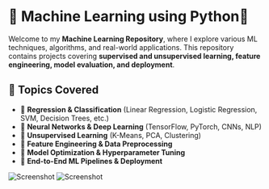 # 🚀 Machine Learning using Python🐍

Welcome to my **Machine Learning Repository**, where I explore various ML techniques, algorithms, and real-world applications. This repository contains projects covering **supervised and unsupervised learning, feature engineering, model evaluation, and deployment**.  

## 📌 Topics Covered  
- 🔹 **Regression & Classification** (Linear Regression, Logistic Regression, SVM, Decision Trees, etc.)  
- 🔹 **Neural Networks & Deep Learning** (TensorFlow, PyTorch, CNNs, NLP)  
- 🔹 **Unsupervised Learning** (K-Means, PCA, Clustering)  
- 🔹 **Feature Engineering & Data Preprocessing**  
- 🔹 **Model Optimization & Hyperparameter Tuning**  
- 🔹 **End-to-End ML Pipelines & Deployment**  

![Screenshot](./screenshot1.jpg)
![Screenshot](./screenshot2.jpg)

